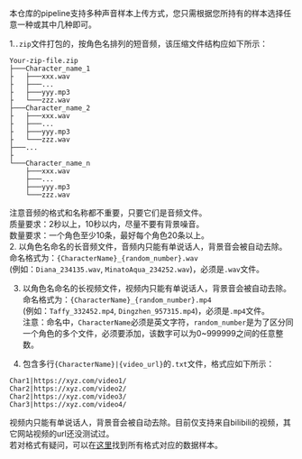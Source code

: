 本仓库的pipeline支持多种声音样本上传方式，您只需根据您所持有的样本选择任意一种或其中几种即可。  

1.`.zip`文件打包的，按角色名排列的短音频，该压缩文件结构应如下所示：  
```
Your-zip-file.zip
├───Character_name_1
├   ├───xxx.wav
├   ├───...
├   ├───yyy.mp3
├   └───zzz.wav
├───Character_name_2
├   ├───xxx.wav
├   ├───...
├   ├───yyy.mp3
├   └───zzz.wav
├───...
├
└───Character_name_n
    ├───xxx.wav
    ├───...
    ├───yyy.mp3
    └───zzz.wav
```
注意音频的格式和名称都不重要，只要它们是音频文件。  
质量要求：2秒以上，10秒以内，尽量不要有背景噪音。  
数量要求：一个角色至少10条，最好每个角色20条以上。  
2. 以角色名命名的长音频文件，音频内只能有单说话人，背景音会被自动去除。命名格式为：`{CharacterName}_{random_number}.wav`  
(例如：`Diana_234135.wav`, `MinatoAqua_234252.wav`)，必须是`.wav`文件。  

3. 以角色名命名的长视频文件，视频内只能有单说话人，背景音会被自动去除。命名格式为：`{CharacterName}_{random_number}.mp4`  
(例如：`Taffy_332452.mp4`, `Dingzhen_957315.mp4`)，必须是`.mp4`文件。  
注意：命名中，`CharacterName`必须是英文字符，`random_number`是为了区分同一个角色的多个文件，必须要添加，该数字可以为0~999999之间的任意整数。   

4. 包含多行`{CharacterName}|{video_url}`的`.txt`文件，格式应如下所示：
```
Char1|https://xyz.com/video1/
Char2|https://xyz.com/video2/
Char2|https://xyz.com/video3/
Char3|https://xyz.com/video4/
```
视频内只能有单说话人，背景音会被自动去除。目前仅支持来自bilibili的视频，其它网站视频的url还没测试过。  
若对格式有疑问，可以在[这里](https://drive.google.com/file/d/132l97zjanpoPY4daLgqXoM7HKXPRbS84/view?usp=sharing)找到所有格式对应的数据样本。